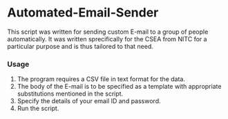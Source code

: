 # Automated-Email-Sender
This script was written for sending custom E-mail to a group of people automatically. It was written sprecifically for the CSEA 
from NITC for a particular purpose and is thus tailored to that need. 

### Usage
1. The program requires a CSV file in text format for the data. 
2. The body of the E-mail is to be specified as a template with appropriate substitutions mentioned in the script. 
3. Specify the details of your email ID and password.
4. Run the script.
